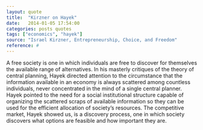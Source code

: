 ```yaml
---
layout: quote
title:  "Kirzner on Hayek"
date:   2014-01-05 17:54:00
categories: posts quotes
tags: ["economics", "hayek"]
source: "Israel Kirzner, Entrepreneurship, Choice, and Freedom"
reference: #
---
```


A free society is one in which individuals are free to discover for themselves the available range of alternatives.  In his masterly critiques of the theory of central planning, Hayek directed attention to the circumstance that the information available in an economy is always scattered among countless individuals, never concentrated in the mind of a single central planner.  Hayek pointed to the need for a social institutional structure capable of organizing the scattered scraps of available information so they can be used for the efficient allocation of society’s resources.  The competitive market, Hayek showed us, is a discovery process, one in which society discovers what options are feasible and how important they are.
